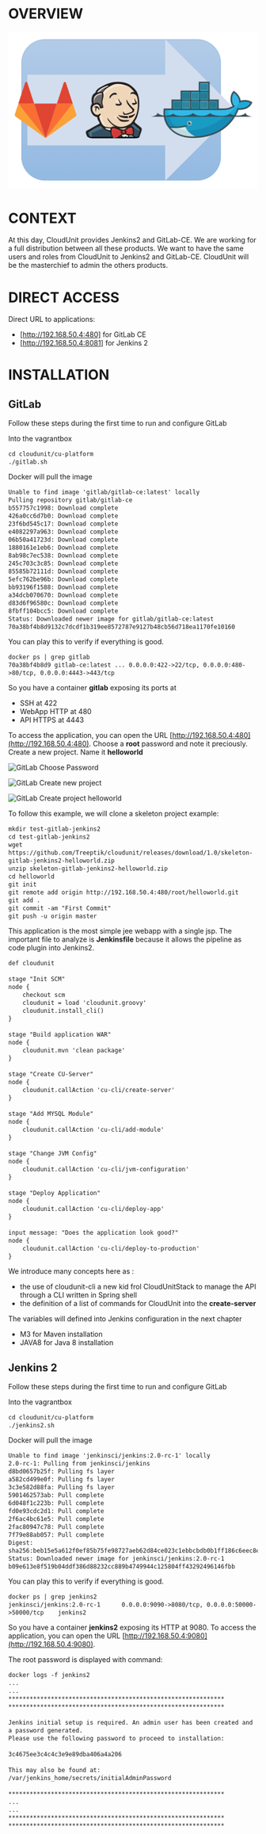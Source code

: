 # OVERVIEW

![Jenkins2 Logo](img/plateforme-trio.png "Devops Plateforme")

# CONTEXT

At this day, CloudUnit provides Jenkins2 and GitLab-CE. 
We are working for a full distribution between all these products.
We want to have the same users and roles from CloudUnit to Jenkins2 and GitLab-CE.
CloudUnit will be the masterchief to admin the others products.

# DIRECT ACCESS

Direct URL to applications:
* [http://192.168.50.4:480] for GitLab CE
* [http://192.168.50.4:8081] for Jenkins 2

# INSTALLATION

## GitLab

Follow these steps during the first time to run and configure GitLab

Into the vagrantbox 
```
cd cloudunit/cu-platform
./gitlab.sh
````

Docker will pull the image 

````
Unable to find image 'gitlab/gitlab-ce:latest' locally
Pulling repository gitlab/gitlab-ce
b557757c1998: Download complete
426a0cc6d7b0: Download complete
23f6bd545c17: Download complete
e4082297a963: Download complete
06b50a41723d: Download complete
1880161e1eb6: Download complete
8ab98c7ec538: Download complete
245c703c3c85: Download complete
85585b72111d: Download complete
5efc762be96b: Download complete
bb93196f1588: Download complete
a34dcb070670: Download complete
d83d6f96580c: Download complete
8fbff104bcc5: Download complete
Status: Downloaded newer image for gitlab/gitlab-ce:latest
70a38bf4b8d9132c7dcdf1b319ee8572787e9127b48cb56d718ea1170fe10160
````

You can play this to verify if everything is good.

```
docker ps | grep gitlab
70a38bf4b8d9 gitlab-ce:latest ... 0.0.0.0:422->22/tcp, 0.0.0.0:480->80/tcp, 0.0.0.0:4443->443/tcp 
```

So you have a container **gitlab** exposing its ports at 
* SSH at 422
* WebApp HTTP at 480
* API HTTPS at 4443

To access the application, you can open the URL [http://192.168.50.4:480](http://192.168.50.4:480).
Choose a **root** password and note it preciously.
Create a new project.
Name it **helloworld**


![GitLab Choose Password](img/gitlab-choose-password.png "Choose Password")    

![GitLab Create new project](img/gitlab-create-new-project.png "Create new project")    

![GitLab Create project helloworld](img/gitlab-create-project-helloworld.png "Create project helloworld")    

To follow this example, we will clone a skeleton project example:

```
mkdir test-gitlab-jenkins2
cd test-gitlab-jenkins2
wget https://github.com/Treeptik/cloudunit/releases/download/1.0/skeleton-gitlab-jenkins2-helloworld.zip
unzip skeleton-gitlab-jenkins2-helloworld.zip
cd helloworld
git init
git remote add origin http://192.168.50.4:480/root/helloworld.git
git add .
git commit -am "First Commit"
git push -u origin master
```

This application is the most simple jee webapp with a single jsp.
The important file to analyze is **Jenkinsfile** because it allows the pipeline as code plugin into Jenkins2.

```
def cloudunit

stage "Init SCM"
node {
    checkout scm
    cloudunit = load 'cloudunit.groovy'
    cloudunit.install_cli()
}

stage "Build application WAR"
node {
    cloudunit.mvn 'clean package'
}

stage "Create CU-Server"
node {
    cloudunit.callAction 'cu-cli/create-server'
}

stage "Add MYSQL Module"
node {
    cloudunit.callAction 'cu-cli/add-module'
}

stage "Change JVM Config"
node {
    cloudunit.callAction 'cu-cli/jvm-configuration'
}

stage "Deploy Application"
node {
    cloudunit.callAction 'cu-cli/deploy-app'
}

input message: "Does the application look good?"
node {
    cloudunit.callAction 'cu-cli/deploy-to-production'
}
```
We introduce many concepts here as :
* the use of cloudunit-cli a new kid frol CloudUnitStack to manage the API through a CLI written in Spring shell
* the definition of a list of commands for CloudUnit into the **create-server**

The variables will defined into Jenkins configuration in the next chapter
* M3 for Maven installation
* JAVA8 for Java 8 installation

## Jenkins 2

Follow these steps during the first time to run and configure GitLab

Into the vagrantbox 
```
cd cloudunit/cu-platform
./jenkins2.sh
````
Docker will pull the image 
```
Unable to find image 'jenkinsci/jenkins:2.0-rc-1' locally
2.0-rc-1: Pulling from jenkinsci/jenkins
d8bd0657b25f: Pulling fs layer
a582cd499e0f: Pulling fs layer
3c3e582d88fa: Pulling fs layer
5901462573ab: Pull complete
6d048f1c223b: Pull complete
fd0e93cdc2d1: Pull complete
2f6ac4bc61e5: Pull complete
2fac80947c78: Pull complete
7f79e88ab057: Pull complete
Digest: sha256:beb15e5a612f0ef85b75fe98727aeb62d84ce023c1ebbcbdb0b1ff186c6eec8e
Status: Downloaded newer image for jenkinsci/jenkins:2.0-rc-1
b09e613e8f519b04ddf386d88232cc889b4749944c125804ff43292496146fbb
```

You can play this to verify if everything is good.

```
docker ps | grep jenkins2
jenkinsci/jenkins:2.0-rc-1      0.0.0.0:9090->8080/tcp, 0.0.0.0:50000->50000/tcp    jenkins2
```

So you have a container **jenkins2** exposing its HTTP at 9080.
To access the application, you can open the URL [http://192.168.50.4:9080](http://192.168.50.4:9080).

The root password is displayed with command:

```
docker logs -f jenkins2
...
...
*************************************************************
*************************************************************

Jenkins initial setup is required. An admin user has been created and a password generated.
Please use the following password to proceed to installation:

3c4675ee3c4c4c3e9e89dba406a4a206

This may also be found at: /var/jenkins_home/secrets/initialAdminPassword

*************************************************************
...
...
*************************************************************
*************************************************************
```

